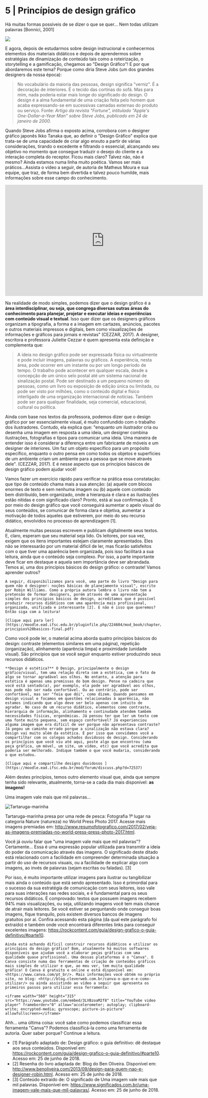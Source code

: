 # 5 | Princípios de design gráfico

Há muitas formas possíveis de se dizer o que se quer...
Nem todas utilizam palavras [Bonnici, 2001]

![](imagens/abstract-2829962_960_720.jpg)

E agora, depois de estudarmos sobre design instrucional e conhecermos elementos dos materiais didáticos e depois de aprendermos sobre estratégias de dinamização de conteúdo tais como a roteirização, o storytelling e a gamificação, chegamos ao "Design Gráfico"! E por que abordaremos este tema? Porque como diria Steve Jobs (um dos grandes designers da nossa época):

> No vocabulário da maioria das pessoas, design significa "verniz". É a decoração de interiores. É o tecido das cortinas do sofá. Mas para mim, nada poderia estar mais longe do significado do design. O design é a alma fundamental de uma criação feita pelo homem que acaba expressando-se em sucessivas camadas externas do produto ou serviço.
> Fonte: *Artigo da revista "Fortune", intitulado "Apple's One-Dollar-a-Year Man" sobre Steve Jobs, publicado em 24 de janeiro de 2000.*

Quando Steve Jobs afirma o exposto acima, corrobora com o designer gráfico japonês Ikko Tanaka que, ao definir o "Design Gráfico" explica que trata-se de uma capacidade de criar algo enxuto a partir de várias considerações, tirando o excedente e filtrando o essencial, alcançando seu objetivo no momento que consegue traduzir o desejo do cliente e a interação completa do receptor.  Ficou mais claro? Talvez não, não é mesmo? Ainda estamos numa linha muito poética. Vamos ser mais práticos...Assista o vídeo a seguir, de autoria de Matheus Moura e sua equipe, que traz, de forma bem divertida e talvez pouco humilde, mais informações sobre esse campo do conhecimento.

<iframe title="vimeo-player" src="https://player.vimeo.com/video/21972483" width="640" height="360" frameborder="0" allowfullscreen></iframe>

Na realidade de modo simples, podemos dizer que o design gráfico é a **área interdisciplinar, ou seja, que congrega diversas outras áreas do conhecimento para planejar, projetar e executar ideias e experiências com conteúdo visual e textual**. Isso quer dizer que os designers gráficos organizam a tipografia, a forma e a imagem em cartazes, anúncios, pacotes e outros materiais impressos e digitais, bem como visualizações de informações e gráficos para jornais e revistas" (CEZZAR, 2017).  A designer, escritora e professora Juliette Cezzar é quem apresenta esta definição e complementa que:

> A ideia no design gráfico pode ser expressada física ou virtualmente e pode incluir imagens, palavras ou gráficos. A experiência, nesta área, pode ocorrer em um instante ou por um longo período de tempo. O trabalho pode acontecer em qualquer escala, desde a concepção de um único selo postal até um sistema nacional de sinalização postal. Pode ser destinado a um pequeno número de pessoas, como um livro ou exposição de edição única ou limitada, ou pode ser visto por milhões, como o conteúdo digital e físico interligado de uma organização internacional de notícias. Também pode ser para qualquer finalidade, seja comercial, educacional, cultural ou política.

Ainda com base nos textos da professora, podemos dizer que o design gráfico por ser essencialmente visual, é muito confundido com o trabalho dos ilustradores. Contudo, ela explica que: "enquanto um ilustrador cria ou desenha uma imagem em resposta a uma ideia, um designer combina ilustrações, fotografias e tipos para comunicar uma ideia. Uma maneira de entender isso é considerar a diferença entre um fabricante de móveis e um designer de interiores. Um faz um objeto específico para um propósito específico, enquanto o outro pensa em como todos os objetos e superfícies de um ambiente criam um ambiente para a pessoa que se move através dele". (CEZZAR, 2017). E é nesse aspecto que os princípios básicos de design gráfico podem ajudar você!

Vamos fazer um exercício rápido para verificar na prática essa constatação: que tipo de conteúdo chama mais a sua atenção: (a) aquele com blocos enormes de texto e sem nenhuma imagem ou (b) aquele com conteúdo bem distribuído, bem organizado, onde a hierarquia é clara e as ilustrações estão nítidas e com significado claro? Pronto, está aí sua confirmação. É por meio do design gráfico que você conseguirá aumentar o apelo visual do seus conteúdos, se comunicar de forma clara e objetiva, aumentar a motivação de todos aqueles que estiverem, por meio do seu recurso didático, envolvidos no processo de aprendizagem [1].

Atualmente muitas pessoas escrevem e publicam digitalmente seus textos. E, claro, esperam que seu material seja lido. Os leitores, por sua vez, exigem que os itens importantes estejam claramente apresentados. Eles não se interessarão por um material difícil de ler, mas ficarão satisfeitos com o que tiver uma aparência bem organizada, pois isso facilitará a sua leitura, ainda que o conteúdo seja complexo. Por isso, a parte importante deve ficar em destaque e aquela sem importância deve ser abrandada. Temos aí, uma dos princípios básicos do design gráfico: o contraste! Vamos aprender outros?

```{note}
A seguir, disponibilizamos para você, uma parte do livro "Design para quem não é designer: noções básicas de planejamento visual", escrito por Robin Williams. Como a própria autora lembra o livro não tem a pretensão de formar designers, porém através de uma apresentação simples dos princípios básicos de design, acreditamos que é possível produzir recursos didáticos com uma aparência mais profissional, organizada, unificada e interessante [2]. E não é isso que queremos? Então siga com a leitura!

[Clique aqui para ler](https://moodle.ead.ifsc.edu.br/pluginfile.php/224604/mod_book/chapter/16221/design_para_quem_nao_e_designer-principios%20basicos-final.pdf)
```

Como você pode ler, o material acima aborda quatro princípios básicos do design: contraste (elementos similares em uma página), repetição (organização), alinhamento (aparência limpa) e proximidade (unidade visual). São princípios que se você seguir enquanto estiver produzindo seus recursos didáticos.

```{note} "E agora?"
**Design é estética?** O Design, principalmente o design gráfico/visual, tem uma relação direta com a estética, com o fato de algo se tornar agradável aos olhos. No entanto, a atenção para estética é apenas uma premissas do bom design. Pense na cadeira que você está sentado(a), por exemplo, ela pode ser agradável aos olhos, mas pode não ser nada confortável. Ou ao contrário, pode ser confortável, mas ser "feia que dói", como dizem. Quando pensamos em design visual e focamos em questões relacionadas à aparência, não estamos indicando que algo deve ser belo apenas com intuito de agradar. No caso de um recurso didático, elementos como contraste, hierarquia de informação, alinhamento e continudade atendem também necessidades físicas, ergonômicas. Já pensou ter que ler um texto com uma fonte muito pequena, sem espaço confortável? Já experienciou alguma imagem que era difícil de ver porque não apresentava contraste? Já pegou um caminho errado porque a sinalização não estava clara? Design vai muito além da estética. É por isso que convidamos você a compartilhar com os colegas achados duvidosos de design. Considerando os princípios que você viu até aqui, poste algo que encontrou (uma peça gráfica, um móvel, um site, um vídeo, etc) que você acredita que poderia ser melhorado. Indique também o que você mudaria, considerando o que estudou.

[Clique aqui e compartilhe designs duvidosos ](https://moodle.ead.ifsc.edu.br/mod/forum/discuss.php?d=72537)
```

Além destes princípios, temos outro elemento visual que, ainda que sempre tenha sido relevante, atualmente, torna-se a cada dia mais disponível: **as imagens!**

Uma imagem vale mais que mil palavras...

![Tartaruga-marinha](imagens/Francis-Perez.jpg)

Tartaruga-marinha presa por uma rede de pesca: Fotografia 1º lugar na categoria Nature (natureza) no World Press Photo 2017. Acesse mais imagens premiadas em: <http://www.resumofotografico.com/2017/02/veja-as-imagens-premiadas-no-world-press-press-photo-2017.html>. 

Você já ouviu falar que "uma imagem vale mais que mil palavras"? Certamente... Essa é uma expressão popular utilizada para transmitir a ideia do poder da comunicação através das imagens. O significado deste ditado está relacionado com a facilidade em compreender determinada situação a partir do uso de recursos visuais, ou a facilidade de explicar algo com imagens, ao invés de palavras (sejam escritas ou faladas). [3]

Por isso, é muito importante utilizar imagens para ilustrar ou tangibilizar mais ainda o conteúdo que está sendo apresentado. Isso é primordial para o sucesso da sua estratégia de comunicação com seus leitores, isso vale para suas interações nas redes sociais, e é fundamental para os seus recursos didáticos. É comprovado: textos que possuem imagens recebem 94% mais visualizações, ou seja, utilizando imagens você tem mais chance de atrair mais leitores. Se você estiver se perguntando onde conseguir boas imagens, fique tranquilo, pois existem diversos bancos de imagens gratuitos por aí. Confira acessando esta página (da qual este parágrafo foi extraído) e também onde você encontrará diferentes links para conseguir excelentes imagens: <https://rockcontent.com/guia/design-grafico-o-guia-definitivo/#parte10>.


```{note} "Aprofunde seus conhecimentos"
Ainda está achando dificil construir recursos didáticos e utilizar os princípios do design gráfico? Bom, atualmente há muitos softwares disponíveis que ajudam você a elaborar peças gráficas com uma qualidade quase profissional. Uma dessas plataformas é o "Canva". O Canva consiste numa das ferramentas de criação de conteúdos gráficos mais simples de utilizar e que, ao meu ver, tem muita qualidade gráfica! O Canva é gratuito e online e está disponível em: <https://www.canva.com/pt_br/>. Mais informações você obtém no próprio site, no blog: <http://blog.cleverweb.com.br/canva-o-que-e-e-como-utilizar/> ou ainda assistindo ao vídeo a seguir que apresenta os primeiros passos para utilizar essa ferramenta: 

<iframe width="560" height="315" src="https://www.youtube.com/embed/3LVBzoaM2f8" title="YouTube video player" frameborder="0" allow="accelerometer; autoplay; clipboard-write; encrypted-media; gyroscope; picture-in-picture" allowfullscreen></iframe>
```

Ahh... uma última coisa: você sabe como podemos classificar essa ferramenta "Canva"? Podemos classificá-la como uma ferramenta de autoria. Quer saber porque? Continue a leitura.

- [1] Parágrafo adaptado de: Design gráfico: o guia definitivo: dê destaque aos seus conteúdos. Disponível em: https://rockcontent.com/guia/design-grafico-o-guia-definitivo/#parte10. Acesso em: 25 de junho de 2018. 
- [2] Resenha do livro adaptada de: Blog do Ben Oliveira.  Disponível em: http://www.benoliveira.com/2013/09/design-para-quem-nao-e-designer-robin.html. Acesso em: 25 de junho de 2018. 
- [3] Conteúdo extraído de:   O significado de Uma imagem vale mais que mil palavras. Disponível em: https://www.significados.com.br/uma-imagem-vale-mais-que-mil-palavras/. Acesso em: 25 de junho de 2018. 